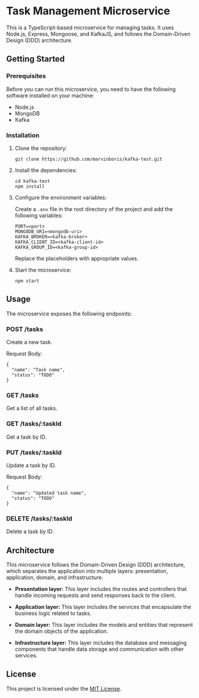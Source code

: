# Task Management Microservice

This is a TypeScript-based microservice for managing tasks. It uses Node.js, Express, Mongoose, and KafkaJS, and follows the Domain-Driven Design (DDD) architecture.

## Getting Started

### Prerequisites

Before you can run this microservice, you need to have the following software installed on your machine:

- Node.js
- MongoDB
- Kafka

### Installation

1. Clone the repository:

   ```
   git clone https://github.com/marvinboris/kafka-test.git
   ```

2. Install the dependencies:

   ```
   cd kafka-test
   npm install
   ```

3. Configure the environment variables:

   Create a `.env` file in the root directory of the project and add the following variables:

   ```
   PORT=<port>
   MONGODB_URI=<mongodb-uri>
   KAFKA_BROKER=<kafka-broker>
   KAFKA_CLIENT_ID=<kafka-client-id>
   KAFKA_GROUP_ID=<kafka-group-id>
   ```

   Replace the placeholders with appropriate values.

4. Start the microservice:

   ```
   npm start
   ```

## Usage

The microservice exposes the following endpoints:

### POST /tasks

Create a new task.

Request Body:

```
{
  "name": "Task name",
  "status": "TODO"
}
```

### GET /tasks

Get a list of all tasks.

### GET /tasks/:taskId

Get a task by ID.

### PUT /tasks/:taskId

Update a task by ID.

Request Body:

```
{
  "name": "Updated task name",
  "status": "TODO"
}
```

### DELETE /tasks/:taskId

Delete a task by ID.

## Architecture

This microservice follows the Domain-Driven Design (DDD) architecture, which separates the application into multiple layers: presentation, application, domain, and infrastructure.

- **Presentation layer:** This layer includes the routes and controllers that handle incoming requests and send responses back to the client.

- **Application layer:** This layer includes the services that encapsulate the business logic related to tasks.

- **Domain layer:** This layer includes the models and entities that represent the domain objects of the application.

- **Infrastructure layer:** This layer includes the database and messaging components that handle data storage and communication with other services.

## License

This project is licensed under the [MIT License](LICENSE).
